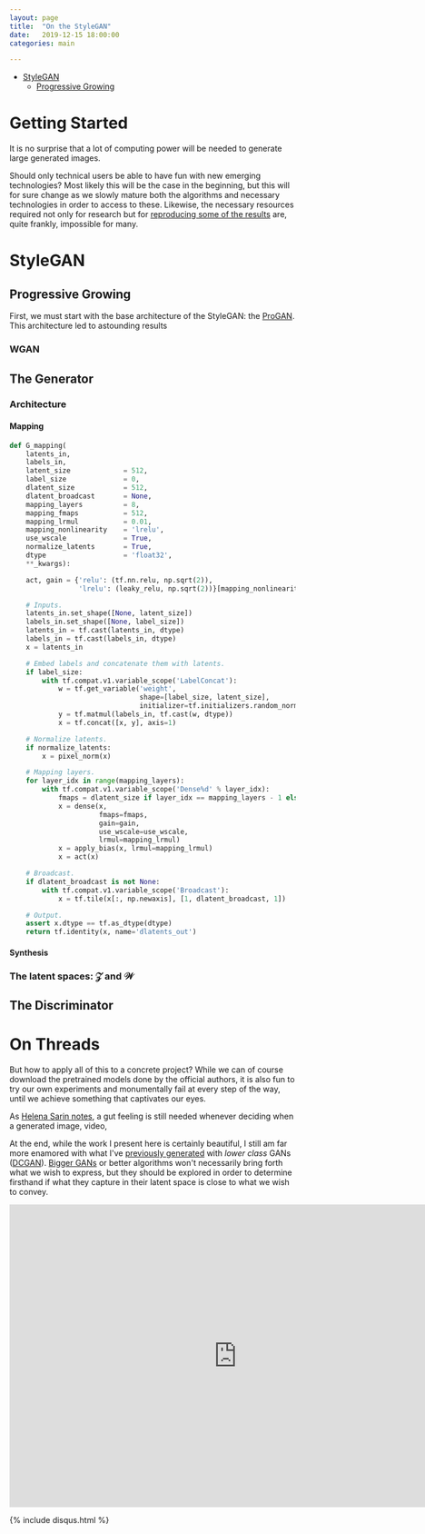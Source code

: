 ```yaml
---
layout: page
title:  "On the StyleGAN"
date:   2019-12-15 18:00:00
categories: main

---
```


* [StyleGAN](#stylegan)
    - [Progressive Growing](#progan)


# Getting Started

It is no surprise that a lot of computing power will be needed to generate large generated images.

Should only technical users be able to have fun with new emerging technologies? Most likely this will be the case in the beginning, but this will for sure change as we slowly mature both the algorithms and necessary technologies in order to access to these. Likewise, the necessary resources required not only for research but for [reproducing some of the results](https://github.com/ajbrock/BigGAN-PyTorch) are, quite frankly, impossible for many.

<a name="stylegan"></a>
# StyleGAN

<a name="progan"></a>
## Progressive Growing

First, we must start with the base architecture of the StyleGAN: the [ProGAN](https://arxiv.org/abs/1710.10196). This architecture led to astounding results

### WGAN



## The Generator



### Architecture

#### Mapping


```python
def G_mapping(
    latents_in,
    labels_in,
    latent_size             = 512,
    label_size              = 0,
    dlatent_size            = 512,
    dlatent_broadcast       = None,
    mapping_layers          = 8,
    mapping_fmaps           = 512,
    mapping_lrmul           = 0.01,
    mapping_nonlinearity    = 'lrelu',
    use_wscale              = True,
    normalize_latents       = True,
    dtype                   = 'float32',
    **_kwargs):

    act, gain = {'relu': (tf.nn.relu, np.sqrt(2)),
                 'lrelu': (leaky_relu, np.sqrt(2))}[mapping_nonlinearity]

    # Inputs.
    latents_in.set_shape([None, latent_size])
    labels_in.set_shape([None, label_size])
    latents_in = tf.cast(latents_in, dtype)
    labels_in = tf.cast(labels_in, dtype)
    x = latents_in

    # Embed labels and concatenate them with latents.
    if label_size:
        with tf.compat.v1.variable_scope('LabelConcat'):
            w = tf.get_variable('weight',
                                shape=[label_size, latent_size],
                                initializer=tf.initializers.random_normal())
            y = tf.matmul(labels_in, tf.cast(w, dtype))
            x = tf.concat([x, y], axis=1)

    # Normalize latents.
    if normalize_latents:
        x = pixel_norm(x)

    # Mapping layers.
    for layer_idx in range(mapping_layers):
        with tf.compat.v1.variable_scope('Dense%d' % layer_idx):
            fmaps = dlatent_size if layer_idx == mapping_layers - 1 else mapping_fmaps
            x = dense(x,
                      fmaps=fmaps,
                      gain=gain,
                      use_wscale=use_wscale,
                      lrmul=mapping_lrmul)
            x = apply_bias(x, lrmul=mapping_lrmul)
            x = act(x)

    # Broadcast.
    if dlatent_broadcast is not None:
        with tf.compat.v1.variable_scope('Broadcast'):
            x = tf.tile(x[:, np.newaxis], [1, dlatent_broadcast, 1])

    # Output.
    assert x.dtype == tf.as_dtype(dtype)
    return tf.identity(x, name='dlatents_out')
```

#### Synthesis

### The latent spaces: $\mathcal{Z}$ and $\mathcal{W}$



## The Discriminator



# On Threads

But how to apply all of this to a concrete project? While we can of course download the pretrained models done by the official authors, it is also fun to try our own experiments and monumentally fail at every step of the way, until we achieve something that captivates our eyes.

As [Helena Sarin notes](https://twitter.com/glagolista/status/1200819679209627648?s=20), a gut feeling is still needed whenever deciding when a generated image, video,

At the end, while the work I present here is certainly beautiful, I still am far more enamored with what I've [previously generated](https://blog.diegoporres.com/main/2019/07/17/UnsupervisingArt/) with *lower class* GANs ([DCGAN](https://arxiv.org/abs/1511.06434)). [Bigger GANs](https://www.artnome.com/news/2018/11/14/helena-sarin-why-bigger-isnt-always-better-with-gans-and-ai-art) or better algorithms won't necessarily bring forth what we wish to express, but they should be explored in order to determine firsthand if what they capture in their latent space is close to what we wish to convey.

<iframe width="800" height="533" src="https://www.youtube.com/embed/4nktYGjSVHg?&autoplay=1&loop=1&playlist=4nktYGjSVHg" align="middle" frameborder="0" allow="accelerometer; autoplay; encrypted-media; gyroscope; picture-in-picture" allowfullscreen></iframe>

{% include disqus.html %}
